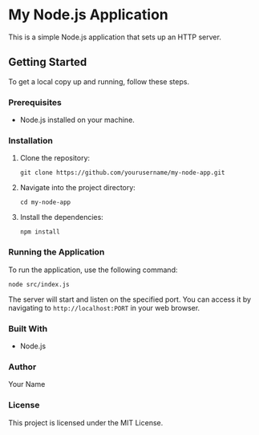 # My Node.js Application

This is a simple Node.js application that sets up an HTTP server.

## Getting Started

To get a local copy up and running, follow these steps.

### Prerequisites

- Node.js installed on your machine.

### Installation

1. Clone the repository:
   ```
   git clone https://github.com/yourusername/my-node-app.git
   ```
2. Navigate into the project directory:
   ```
   cd my-node-app
   ```
3. Install the dependencies:
   ```
   npm install
   ```

### Running the Application

To run the application, use the following command:
```
node src/index.js
```

The server will start and listen on the specified port. You can access it by navigating to `http://localhost:PORT` in your web browser.

### Built With

- Node.js

### Author

Your Name

### License

This project is licensed under the MIT License.